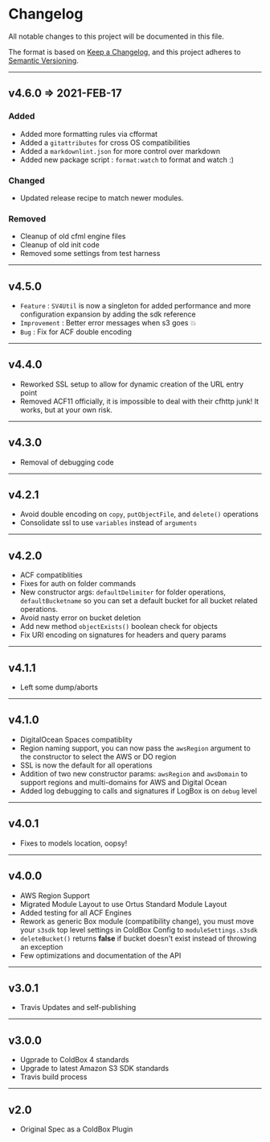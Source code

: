 # Changelog

All notable changes to this project will be documented in this file.

The format is based on [Keep a Changelog](https://keepachangelog.com/en/1.0.0/),
and this project adheres to [Semantic Versioning](https://semver.org/spec/v2.0.0.html).

----

## v4.6.0 => 2021-FEB-17

### Added

* Added more formatting rules via cfformat
* Added a `gitattributes` for cross OS compatibilities
* Added a `markdownlint.json` for more control over markdown
* Added new package script : `format:watch` to format and watch :)

### Changed

* Updated release recipe to match newer modules.

### Removed

* Cleanup of old cfml engine files
* Cleanup of old init code
* Removed some settings from test harness

----
## v4.5.0

* `Feature` : `SV4Util` is now a singleton for added performance and more configuration expansion by adding the sdk reference
* `Improvement` : Better error messages when s3 goes :boom:
* `Bug` : Fix for ACF double encoding

----
## v4.4.0

* Reworked SSL setup to allow for dynamic creation of the URL entry point
* Removed ACF11 officially, it is impossible to deal with their cfhttp junk! It works, but at your own risk.

----
## v4.3.0

* Removal of debugging code

----
## v4.2.1

* Avoid double encoding on `copy`, `putObjectFile`, and `delete()` operations
* Consolidate ssl to use `variables` instead of `arguments`

----
## v4.2.0

* ACF compatiblities
* Fixes for auth on folder commands
* New constructor args: `defaultDelimiter` for folder operations, `defaultBucketname` so you can set a default bucket for all bucket related operations.
* Avoid nasty error on bucket deletion
* Add new method `objectExists()` boolean check for objects
* Fix URI encoding on signatures for headers and query params

----
## v4.1.1

* Left some dump/aborts

----
## v4.1.0

* DigitalOcean Spaces compatiblity
* Region naming support, you can now pass the `awsRegion` argument to the constructor to select the AWS or DO region
* SSL is now the default for all operations
* Addition of two new constructor params: `awsRegion` and `awsDomain` to support regions and multi-domains for AWS and Digital Ocean
* Added log debugging to calls and signatures if LogBox is on `debug` level

----
## v4.0.1

* Fixes to models location, oopsy!

----
## v4.0.0

* AWS Region Support
* Migrated Module Layout to use Ortus Standard Module Layout
* Added testing for all ACF Engines
* Rework as generic Box module (compatibility change), you must move your `s3sdk` top level settings in ColdBox Config to `moduleSettings.s3sdk`
* `deleteBucket()` returns **false** if bucket doesn't exist instead of throwing an exception
* Few optimizations and documentation of the API

----
## v3.0.1

* Travis Updates and self-publishing

----
## v3.0.0

* Ugprade to ColdBox 4 standards
* Upgrade to latest Amazon S3 SDK standards
* Travis build process

----
## v2.0

* Original Spec as a ColdBox Plugin